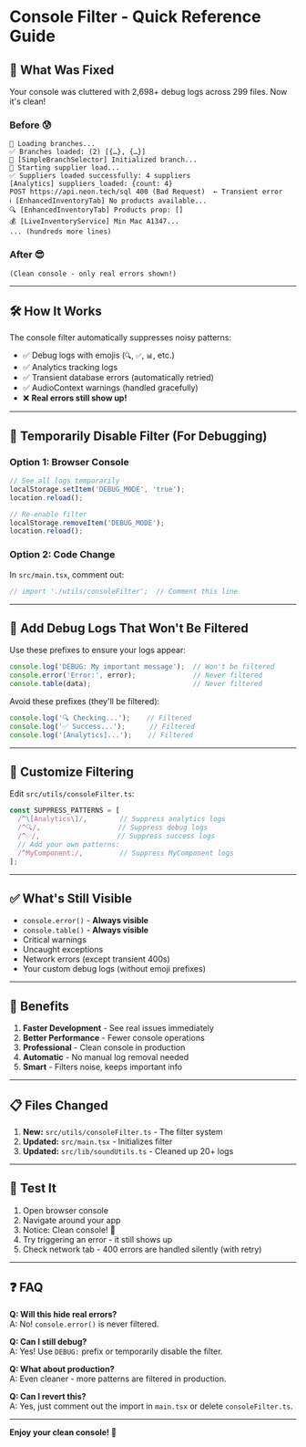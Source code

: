 # Console Filter - Quick Reference Guide

## 🎯 What Was Fixed

Your console was cluttered with 2,698+ debug logs across 299 files. Now it's clean!

### Before 😰
```
🏪 Loading branches...
✅ Branches loaded: (2) [{…}, {…}]
📍 [SimpleBranchSelector] Initialized branch...
🔄 Starting supplier load...
✅ Suppliers loaded successfully: 4 suppliers
[Analytics] suppliers_loaded: {count: 4}
POST https://api.neon.tech/sql 400 (Bad Request)  ← Transient error
ℹ️ [EnhancedInventoryTab] No products available...
🔍 [EnhancedInventoryTab] Products prop: []
💰 [LiveInventoryService] Min Mac A1347...
... (hundreds more lines)
```

### After 😎
```
(Clean console - only real errors shown!)
```

---

## 🛠️ How It Works

The console filter automatically suppresses noisy patterns:
- ✅ Debug logs with emojis (`🔍`, `✅`, `📊`, etc.)
- ✅ Analytics tracking logs
- ✅ Transient database errors (automatically retried)
- ✅ AudioContext warnings (handled gracefully)
- ❌ **Real errors still show up!**

---

## 🔧 Temporarily Disable Filter (For Debugging)

### Option 1: Browser Console
```javascript
// See all logs temporarily
localStorage.setItem('DEBUG_MODE', 'true');
location.reload();

// Re-enable filter
localStorage.removeItem('DEBUG_MODE');
location.reload();
```

### Option 2: Code Change
In `src/main.tsx`, comment out:
```typescript
// import './utils/consoleFilter';  // Comment this line
```

---

## 📝 Add Debug Logs That Won't Be Filtered

Use these prefixes to ensure your logs appear:
```typescript
console.log('DEBUG: My important message');  // Won't be filtered
console.error('Error:', error);              // Never filtered
console.table(data);                         // Never filtered
```

Avoid these prefixes (they'll be filtered):
```typescript
console.log('🔍 Checking...');    // Filtered
console.log('✅ Success...');      // Filtered  
console.log('[Analytics]...');    // Filtered
```

---

## 🎨 Customize Filtering

Edit `src/utils/consoleFilter.ts`:

```typescript
const SUPPRESS_PATTERNS = [
  /^\[Analytics\]/,        // Suppress analytics logs
  /^🔍/,                   // Suppress debug logs
  /^✅/,                   // Suppress success logs
  // Add your own patterns:
  /^MyComponent:/,         // Suppress MyComponent logs
];
```

---

## ✅ What's Still Visible

- `console.error()` - **Always visible**
- `console.table()` - **Always visible**
- Critical warnings
- Uncaught exceptions
- Network errors (except transient 400s)
- Your custom debug logs (without emoji prefixes)

---

## 🚀 Benefits

1. **Faster Development** - See real issues immediately
2. **Better Performance** - Fewer console operations
3. **Professional** - Clean console in production
4. **Automatic** - No manual log removal needed
5. **Smart** - Filters noise, keeps important info

---

## 📋 Files Changed

1. **New:** `src/utils/consoleFilter.ts` - The filter system
2. **Updated:** `src/main.tsx` - Initializes filter
3. **Updated:** `src/lib/soundUtils.ts` - Cleaned up 20+ logs

---

## 🧪 Test It

1. Open browser console
2. Navigate around your app
3. Notice: Clean console! 🎉
4. Try triggering an error - it still shows up
5. Check network tab - 400 errors are handled silently (with retry)

---

## ❓ FAQ

**Q: Will this hide real errors?**  
A: No! `console.error()` is never filtered.

**Q: Can I still debug?**  
A: Yes! Use `DEBUG:` prefix or temporarily disable the filter.

**Q: What about production?**  
A: Even cleaner - more patterns are filtered in production.

**Q: Can I revert this?**  
A: Yes, just comment out the import in `main.tsx` or delete `consoleFilter.ts`.

---

**Enjoy your clean console! 🎉**


